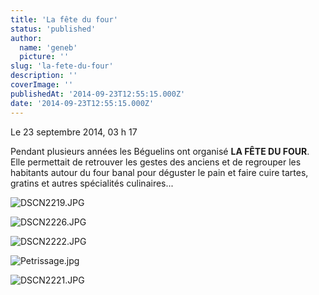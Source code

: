 ```yaml
---
title: 'La fête du four'
status: 'published'
author:
  name: 'geneb'
  picture: ''
slug: 'la-fete-du-four'
description: ''
coverImage: ''
publishedAt: '2014-09-23T12:55:15.000Z'
date: '2014-09-23T12:55:15.000Z'
---
```


Le 23 septembre 2014, 03 h 17

Pendant plusieurs années les Béguelins ont organisé **LA FÊTE DU FOUR**. Elle permettait de retrouver les gestes des anciens et de regrouper les habitants autour du four banal pour déguster le pain et faire cuire tartes, gratins et autres spécialités culinaires...

![DSCN2219.JPG](/img/beguelins/images/FETE_DU_FOUR/.DSCN2219_s.jpg "DSCN2219.JPG, sept. 2014")

![DSCN2226.JPG](/img/beguelins/images/FETE_DU_FOUR/.DSCN2226_s.jpg "DSCN2226.JPG, sept. 2014")

![DSCN2222.JPG](/img/beguelins/images/FETE_DU_FOUR/.DSCN2222_s.jpg "DSCN2222.JPG, sept. 2014")

![Petrissage.jpg](/img/beguelins/images/FETE_DU_FOUR/.Petrissage_s.jpg "Petrissage.jpg, sept. 2014")

![DSCN2221.JPG](/img/beguelins/images/FETE_DU_FOUR/.DSCN2221_s.jpg "DSCN2221.JPG, sept. 2014")
